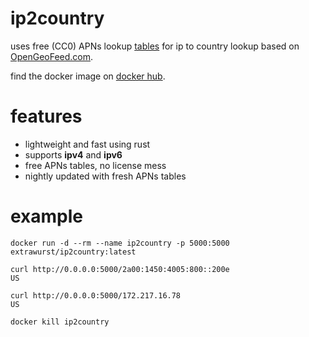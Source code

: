 # ip2country

uses free (CC0) APNs lookup [tables](https://github.com/sapics/ip-location-db) for ip to country lookup based on [OpenGeoFeed.com](https://opengeofeed.org).

find the docker image on [docker hub](https://hub.docker.com/repository/docker/extrawurst/ip2country).

# features

* lightweight and fast using rust
* supports **ipv4** and **ipv6**
* free APNs tables, no license mess
* nightly updated with fresh APNs tables

# example

```
docker run -d --rm --name ip2country -p 5000:5000 extrawurst/ip2country:latest

curl http://0.0.0.0:5000/2a00:1450:4005:800::200e
US

curl http://0.0.0.0:5000/172.217.16.78
US

docker kill ip2country
```
